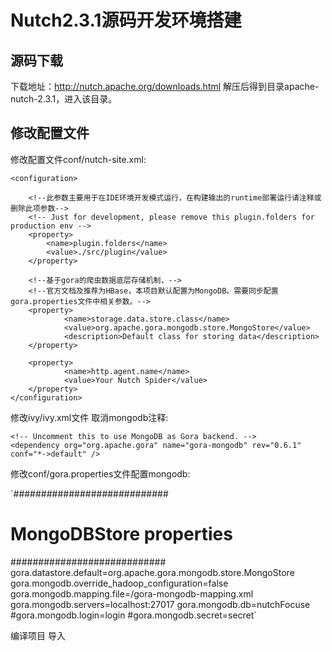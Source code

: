 # Nutch2.3.1源码开发环境搭建

## 源码下载
下载地址：http://nutch.apache.org/downloads.html 
解压后得到目录apache-nutch-2.3.1，进入该目录。

## 修改配置文件
修改配置文件conf/nutch-site.xml:

   <!-- Put site-specific property overrides in this file. -->

    <configuration>
    
    	<!--此参数主要用于在IDE环境开发模式运行，在构建输出的runtime部署运行请注释或删除此项参数-->
    	<!-- Just for development, please remove this plugin.folders for production env -->
        <property>
            <name>plugin.folders</name>
            <value>./src/plugin</value>
        </property>

        <!--基于gora的爬虫数据底层存储机制，-->
        <!--官方文档及推荐为HBase，本项目默认配置为MongoDB。需要同步配置gora.properties文件中相关参数。-->
        <property>
                <name>storage.data.store.class</name>
                <value>org.apache.gora.mongodb.store.MongoStore</value>
                <description>Default class for storing data</description>
        </property>

        <property>
                <name>http.agent.name</name>
                <value>Your Nutch Spider</value>
        </property>
	</configuration>
	
	
修改ivy/ivy.xml文件 取消mongodb注释:

` <!-- Uncomment this to use MongoDB as Gora backend. -->    
<dependency org="org.apache.gora" name="gora-mongodb" rev="0.6.1" conf="*->default" /> `

修改conf/gora.properties文件配置mongodb:

`############################
# MongoDBStore properties  #
############################
gora.datastore.default=org.apache.gora.mongodb.store.MongoStore
gora.mongodb.override_hadoop_configuration=false
gora.mongodb.mapping.file=/gora-mongodb-mapping.xml
gora.mongodb.servers=localhost:27017
gora.mongodb.db=nutchFocuse
#gora.mongodb.login=login
#gora.mongodb.secret=secret`


编译项目 导入


 